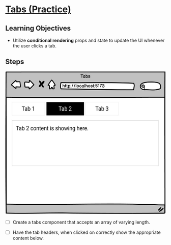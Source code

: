 # [Tabs (Practice)](https://login.codingdojo.com/m/754/16723/124643)


## Learning Objectives

- Utilize __conditional rendering__ props and state to update the UI whenever the user clicks a tab.

## Steps

![](1696604321__tabs.png)

- [ ] Create a tabs component that accepts an array of varying length.

- [ ] Have the tab headers, when clicked on correctly show the appropriate content below.